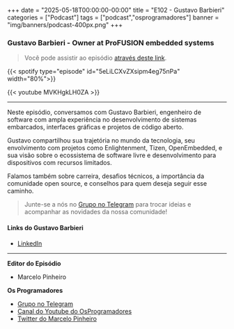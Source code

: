 +++
date = "2025-05-18T00:00:00-00:00"
title = "E102 - Gustavo Barbieri"
categories = ["Podcast"]
tags = ["podcast","osprogramadores"]
banner = "img/banners/podcast-400px.png"
+++

### Gustavo Barbieri - Owner at ProFUSION embedded systems
> Você pode assistir ao episódio [através deste link](https://www.youtube.com/watch?v=MVKHgkLH0ZA).

{{< spotify type="episode" id="5eLiLCXvZXsipm4eg75nPa" width="80%">}}

{{< youtube MVKHgkLH0ZA >}}

___

Neste episódio, conversamos com Gustavo Barbieri, engenheiro de software com ampla experiência no desenvolvimento de sistemas embarcados, interfaces gráficas e projetos de código aberto.

Gustavo compartilhou sua trajetória no mundo da tecnologia, seu envolvimento com projetos como Enlightenment, Tizen, OpenEmbedded, e sua visão sobre o ecossistema de software livre e desenvolvimento para dispositivos com recursos limitados.

Falamos também sobre carreira, desafios técnicos, a importância da comunidade open source, e conselhos para quem deseja seguir esse caminho.

> Junte-se a nós no [Grupo no Telegram](https://t.me/osprogramadores) para trocar ideias e acompanhar as novidades da nossa comunidade!

#### Links do Gustavo Barbieri

* [LinkedIn](https://www.linkedin.com/in/gustavo-barbieri/)

___


**Editor do Episódio**

- Marcelo Pinheiro

**Os Programadores**

- [Grupo no Telegram](https://t.me/osprogramadores)
- [Canal do Youtube do OsProgramadores](https://www.youtube.com/channel/UCt_YNYGl6K5yNXlXEQDdwWg?view_as=subscriber)
- [Twitter do Marcelo Pinheiro](https://twitter.com/mpinheir)